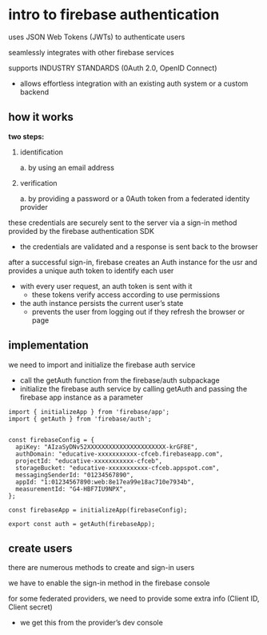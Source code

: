 # intro to firebase authentication
uses JSON Web Tokens (JWTs) to authenticate users

seamlessly integrates with other firebase services

supports INDUSTRY STANDARDS (0Auth 2.0, OpenID Connect)
- allows effortless integration with an existing auth system or a custom backend

## how it works
**two steps:**

1. identification

    a. by using an email address
2. verification

    a. by providing a password or a 0Auth token from a federated identity provider

these credentials are securely sent to the server via a sign-in method provided by the firebase authentication SDK
- the credentials are validated and a response is sent back to the browser

after a successful sign-in, firebase creates an Auth instance for the usr and provides a unique auth token to identify each user
- with every user request, an auth token is sent with it
    - these tokens verify access according to use permissions
- the auth instance persists the current user’s state
    - prevents the user from logging out if they refresh the browser or page

## implementation
we need to import and initialize the firebase auth service
- call the getAuth function from the firebase/auth subpackage
- initialize the firebase auth service by calling getAuth and passing the firebase app instance as a parameter

```
import { initializeApp } from 'firebase/app';
import { getAuth } from 'firebase/auth';


const firebaseConfig = {
  apiKey: "AIzaSyDNv52XXXXXXXXXXXXXXXXXXXXXX-krGF8E",
  authDomain: "educative-xxxxxxxxxxx-cfceb.firebaseapp.com",
  projectId: "educative-xxxxxxxxxxx-cfceb",
  storageBucket: "educative-xxxxxxxxxxx-cfceb.appspot.com",
  messagingSenderId: "01234567890",
  appId: "1:01234567890:web:8e17ea99e18ac710e7934b",
  measurementId: "G4-HBF7IU9NPX",
};

const firebaseApp = initializeApp(firebaseConfig);

export const auth = getAuth(firebaseApp);
```

## create users
there are numerous methods to create and sign-in users

we have to enable the sign-in method in the firebase console

for some federated providers, we need to provide some extra info (Client ID, Client secret)
- we get this from the provider’s dev console